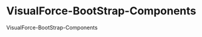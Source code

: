 VisualForce-BootStrap-Components
================================

VisualForce-BootStrap-Components
